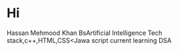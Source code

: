 # Hi
Hassan Mehmood Khan
BsArtificial Intelligence
Tech stack,c++,HTML,CSS<Jawa script
current learning DSA
